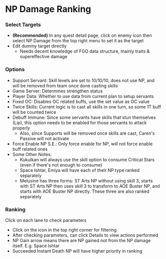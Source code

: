 # NP Damage Ranking

### Select Targets
- **(Recommended)** In any quest detail page, click on enemy icon then select NP Damage from the top right menu to set
  it as the target
- Edit dummy target directly
  - Needs decent knowledge of FGO data structure, mainly traits & supereffective damage

### Options
- Support Servant: Skill levels are set to 10/10/10, does not use NP, and will be removed from team once done casting skills
- Game Server: Determines strengthen status
- Player Data: Whether to use data from current plan to setup servants
- Fixed OC: Disables OC related buffs, use the set value as OC value
- Twice Skills: Current logic is to cast all skills in one turn, so some 1T buff will be counted twice
- Debuff Immune: Since some servants have skills that stun themselves (Lip), this option needs to be enabled for those
  servants to attack properly
  - Also, since Supports will be removed once skills are cast, Caren's Passive will not activate
- Force Enable NP S.E.: Only force enable for NP, will not force enable buff related ones
- Some Other Notes:
  - Kukulkan will always use the skill option to consume Critical Stars (even if there's not enough to consume)
  - Space Ishtar, Emiya will have each of their NP type ranked separately
  - Melusine has three forms: ST Arts NP without using skill 3, starts with ST Arts NP then uses skill 3 to transform to
    AOE Buster NP, and starts with AOE Buster NP directly. These three are also ranked separately

### Ranking
Click on each lane to check parameters
- Click on the icon in the top right corner for filtering
- After checking parameters, can click Details to view actions performed
- NP Gain arrow means there are NP gained not from the NP damage itself. E.g. Space Ishtar
- Succeeded Instant Death NP will have higher priority in ranking